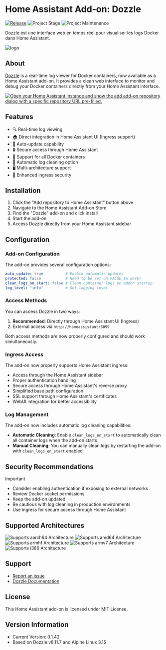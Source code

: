 # Home Assistant Add-on: Dozzle

[![Release][release-shield]][release] ![Project Stage][project-stage-shield] ![Project Maintenance][maintenance-shield]

Dozzle est une interface web en temps réel pour visualiser les logs Docker dans Home Assistant.

![logo](https://github.com/user-attachments/assets/b184931c-03d4-4e8a-b716-a9b17055892d)

## About

[Dozzle](https://dozzle.dev/) is a real-time log viewer for Docker containers, now available as a Home Assistant add-on. It provides a clean web interface to monitor and debug your Docker containers directly from your Home Assistant interface.

[![Open your Home Assistant instance and show the add add-on repository dialog with a specific repository URL pre-filled.](https://my.home-assistant.io/badges/supervisor_add_addon_repository.svg)](https://my.home-assistant.io/redirect/supervisor_add_addon_repository/?repository_url=https%3A%2F%2Fgithub.com%2FErreur32t%2Fhomeassistant-dozzle-addon)

## Features

- 🔍 Real-time log viewing
- 🏠 Direct integration in Home Assistant UI (Ingress support)
- 🔄 Auto-update capability
- 🔒 Secure access through Home Assistant
- 🐳 Support for all Docker containers
- 🧹 Automatic log cleaning option
- 🖥️ Multi-architecture support
- 🔐 Enhanced ingress security

## Installation

1. Click the "Add repository to Home Assistant" button above
2. Navigate to the Home Assistant Add-on Store
3. Find the "Dozzle" add-on and click install
4. Start the add-on
5. Access Dozzle directly from your Home Assistant sidebar

## Configuration

### Add-on Configuration

The add-on provides several configuration options:

```yaml
auto_update: true          # Enable automatic updates
protected: false           # Need to be set on FALSE to work!
clean_logs_on_start: false # Clean container logs on addon startup
log_level: "info"          # Set logging level
```

### Access Methods

You can access Dozzle in two ways:
1. **Recommended**: Directly through Home Assistant UI (Ingress)
2. External access via `http://homeassistant:8099`

Both access methods are now properly configured and should work simultaneously.

### Ingress Access

The add-on now properly supports Home Assistant ingress:
- Access through the Home Assistant sidebar
- Proper authentication handling
- Secure access through Home Assistant's reverse proxy
- Simplified base path configuration
- SSL support through Home Assistant's certificates
- WebUI integration for better accessibility

### Log Management

The add-on now includes automatic log cleaning capabilities:

- **Automatic Cleaning**: Enable `clean_logs_on_start` to automatically clean all container logs when the add-on starts
- **Manual Cleaning**: You can manually clean logs by restarting the add-on with `clean_logs_on_start` enabled

## Security Recommendations

> [!IMPORTANT]
>
>  - Consider enabling authentication if exposing to external networks
>  - Review Docker socket permissions
>  - Keep the add-on updated
>  - Be cautious with log cleaning in production environments
>  - Use ingress for secure access through Home Assistant

## Supported Architectures

![Supports aarch64 Architecture][aarch64-shield]
![Supports amd64 Architecture][amd64-shield]
![Supports armhf Architecture][armhf-shield]
![Supports armv7 Architecture][armv7-shield]
![Supports i386 Architecture][i386-shield]

## Support

- [Report an issue](https://github.com/Erreur32/homeassistant-dozzle-addon/issues)
- [Dozzle Documentation](https://dozzle.dev/)

## License

This Home Assistant add-on is licensed under MIT License.

## Version Information

- Current Version: 0.1.42
- Based on Dozzle v8.11.7 and Alpine Linux 3.15

[release-shield]: https://img.shields.io/badge/version-v0.1.42-blue.svg
[release]: https://github.com/Erreur32/homeassistant-dozzle-addon/releases
[project-stage-shield]: https://img.shields.io/badge/project%20stage-stable-green.svg
[maintenance-shield]: https://img.shields.io/maintenance/yes/2024.svg
[aarch64-shield]: https://img.shields.io/badge/aarch64-yes-green.svg
[amd64-shield]: https://img.shields.io/badge/amd64-yes-green.svg
[armhf-shield]: https://img.shields.io/badge/armhf-yes-green.svg
[armv7-shield]: https://img.shields.io/badge/armv7-yes-green.svg
[i386-shield]: https://img.shields.io/badge/i386-yes-green.svg
